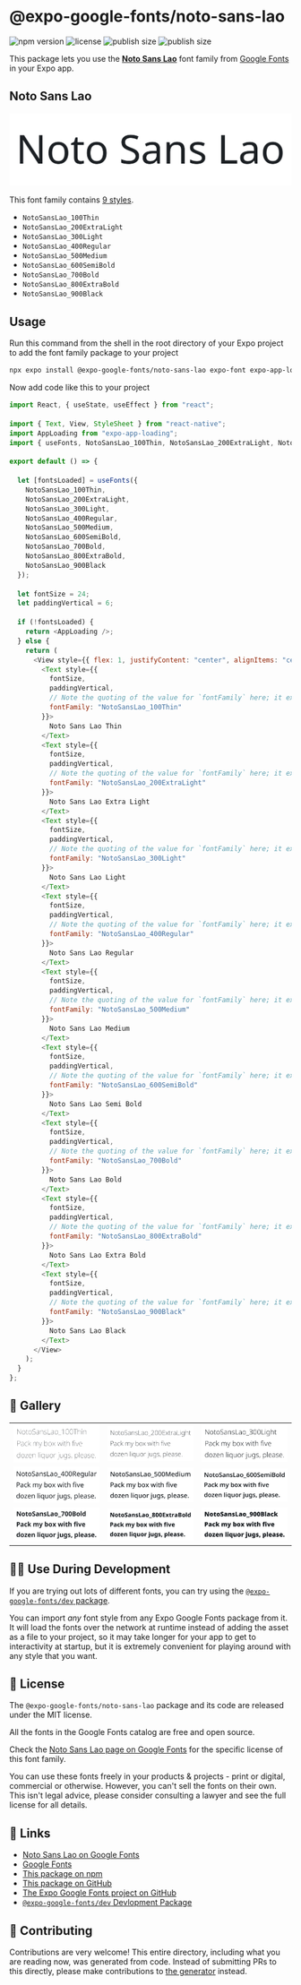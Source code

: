 # @expo-google-fonts/noto-sans-lao

![npm version](https://flat.badgen.net/npm/v/@expo-google-fonts/noto-sans-lao)
![license](https://flat.badgen.net/github/license/expo/google-fonts)
![publish size](https://flat.badgen.net/packagephobia/install/@expo-google-fonts/noto-sans-lao)
![publish size](https://flat.badgen.net/packagephobia/publish/@expo-google-fonts/noto-sans-lao)

This package lets you use the [**Noto Sans Lao**](https://fonts.google.com/specimen/Noto+Sans+Lao) font family from [Google Fonts](https://fonts.google.com/) in your Expo app.

## Noto Sans Lao

![Noto Sans Lao](./font-family.png)

This font family contains [9 styles](#-gallery).

- `NotoSansLao_100Thin`
- `NotoSansLao_200ExtraLight`
- `NotoSansLao_300Light`
- `NotoSansLao_400Regular`
- `NotoSansLao_500Medium`
- `NotoSansLao_600SemiBold`
- `NotoSansLao_700Bold`
- `NotoSansLao_800ExtraBold`
- `NotoSansLao_900Black`

## Usage

Run this command from the shell in the root directory of your Expo project to add the font family package to your project

```sh
npx expo install @expo-google-fonts/noto-sans-lao expo-font expo-app-loading
```

Now add code like this to your project

```js
import React, { useState, useEffect } from "react";

import { Text, View, StyleSheet } from "react-native";
import AppLoading from "expo-app-loading";
import { useFonts, NotoSansLao_100Thin, NotoSansLao_200ExtraLight, NotoSansLao_300Light, NotoSansLao_400Regular, NotoSansLao_500Medium, NotoSansLao_600SemiBold, NotoSansLao_700Bold, NotoSansLao_800ExtraBold, NotoSansLao_900Black } from '@expo-google-fonts/noto-sans-lao';

export default () => {

  let [fontsLoaded] = useFonts({
    NotoSansLao_100Thin, 
    NotoSansLao_200ExtraLight, 
    NotoSansLao_300Light, 
    NotoSansLao_400Regular, 
    NotoSansLao_500Medium, 
    NotoSansLao_600SemiBold, 
    NotoSansLao_700Bold, 
    NotoSansLao_800ExtraBold, 
    NotoSansLao_900Black
  });

  let fontSize = 24;
  let paddingVertical = 6;

  if (!fontsLoaded) {
    return <AppLoading />;
  } else {
    return (
      <View style={{ flex: 1, justifyContent: "center", alignItems: "center" }}>
        <Text style={{
          fontSize,
          paddingVertical,
          // Note the quoting of the value for `fontFamily` here; it expects a string!
          fontFamily: "NotoSansLao_100Thin"
        }}>
          Noto Sans Lao Thin
        </Text>
        <Text style={{
          fontSize,
          paddingVertical,
          // Note the quoting of the value for `fontFamily` here; it expects a string!
          fontFamily: "NotoSansLao_200ExtraLight"
        }}>
          Noto Sans Lao Extra Light
        </Text>
        <Text style={{
          fontSize,
          paddingVertical,
          // Note the quoting of the value for `fontFamily` here; it expects a string!
          fontFamily: "NotoSansLao_300Light"
        }}>
          Noto Sans Lao Light
        </Text>
        <Text style={{
          fontSize,
          paddingVertical,
          // Note the quoting of the value for `fontFamily` here; it expects a string!
          fontFamily: "NotoSansLao_400Regular"
        }}>
          Noto Sans Lao Regular
        </Text>
        <Text style={{
          fontSize,
          paddingVertical,
          // Note the quoting of the value for `fontFamily` here; it expects a string!
          fontFamily: "NotoSansLao_500Medium"
        }}>
          Noto Sans Lao Medium
        </Text>
        <Text style={{
          fontSize,
          paddingVertical,
          // Note the quoting of the value for `fontFamily` here; it expects a string!
          fontFamily: "NotoSansLao_600SemiBold"
        }}>
          Noto Sans Lao Semi Bold
        </Text>
        <Text style={{
          fontSize,
          paddingVertical,
          // Note the quoting of the value for `fontFamily` here; it expects a string!
          fontFamily: "NotoSansLao_700Bold"
        }}>
          Noto Sans Lao Bold
        </Text>
        <Text style={{
          fontSize,
          paddingVertical,
          // Note the quoting of the value for `fontFamily` here; it expects a string!
          fontFamily: "NotoSansLao_800ExtraBold"
        }}>
          Noto Sans Lao Extra Bold
        </Text>
        <Text style={{
          fontSize,
          paddingVertical,
          // Note the quoting of the value for `fontFamily` here; it expects a string!
          fontFamily: "NotoSansLao_900Black"
        }}>
          Noto Sans Lao Black
        </Text>
      </View>
    );
  }
};
```

## 🔡 Gallery


||||
|-|-|-|
|![NotoSansLao_100Thin](./NotoSansLao_100Thin.ttf.png)|![NotoSansLao_200ExtraLight](./NotoSansLao_200ExtraLight.ttf.png)|![NotoSansLao_300Light](./NotoSansLao_300Light.ttf.png)||
|![NotoSansLao_400Regular](./NotoSansLao_400Regular.ttf.png)|![NotoSansLao_500Medium](./NotoSansLao_500Medium.ttf.png)|![NotoSansLao_600SemiBold](./NotoSansLao_600SemiBold.ttf.png)||
|![NotoSansLao_700Bold](./NotoSansLao_700Bold.ttf.png)|![NotoSansLao_800ExtraBold](./NotoSansLao_800ExtraBold.ttf.png)|![NotoSansLao_900Black](./NotoSansLao_900Black.ttf.png)||


## 👩‍💻 Use During Development

If you are trying out lots of different fonts, you can try using the [`@expo-google-fonts/dev` package](https://github.com/expo/google-fonts/tree/master/font-packages/dev#readme).

You can import _any_ font style from any Expo Google Fonts package from it. It will load the fonts over the network at runtime instead of adding the asset as a file to your project, so it may take longer for your app to get to interactivity at startup, but it is extremely convenient for playing around with any style that you want.


## 📖 License

The `@expo-google-fonts/noto-sans-lao` package and its code are released under the MIT license.

All the fonts in the Google Fonts catalog are free and open source.

Check the [Noto Sans Lao page on Google Fonts](https://fonts.google.com/specimen/Noto+Sans+Lao) for the specific license of this font family.

You can use these fonts freely in your products & projects - print or digital, commercial or otherwise. However, you can't sell the fonts on their own. This isn't legal advice, please consider consulting a lawyer and see the full license for all details.

## 🔗 Links

- [Noto Sans Lao on Google Fonts](https://fonts.google.com/specimen/Noto+Sans+Lao)
- [Google Fonts](https://fonts.google.com/)
- [This package on npm](https://www.npmjs.com/package/@expo-google-fonts/noto-sans-lao)
- [This package on GitHub](https://github.com/expo/google-fonts/tree/master/font-packages/noto-sans-lao)
- [The Expo Google Fonts project on GitHub](https://github.com/expo/google-fonts)
- [`@expo-google-fonts/dev` Devlopment Package](https://github.com/expo/google-fonts/tree/master/font-packages/dev)

## 🤝 Contributing

Contributions are very welcome! This entire directory, including what you are reading now, was generated from code. Instead of submitting PRs to this directly, please make contributions to [the generator](https://github.com/expo/google-fonts/tree/master/packages/generator) instead.
